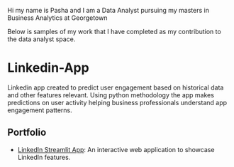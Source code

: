 Hi my name is Pasha and I am a Data Analyst pursuing my masters in Business Analytics at Georgetown

Below is samples of my work that I have completed as my contribution to the data analyst space. 

# Linkedin-App
Linkedin app created to predict user engagement based on historical data and other features relevant. Using python methodology the app makes predictions on user activity helping business professionals understand app engagement patterns.  
## Portfolio

- [LinkedIn Streamlit App](https://all-the-pasha-bilities.streamlit.app): An interactive web application to showcase LinkedIn features.
